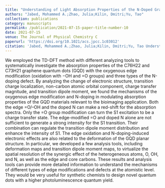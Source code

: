 ```yaml
---
title: "Understanding of Light Absorption Properties of the N-Doped Graphene Oxide Quantum Dot with TD-DFT"
authors: "Jabed, Mohammed A.;Zhao, Julia;Kilin, Dmitri;Yu, Tao"
collection: publications
category: manuscripts
permalink: /publication/2021-07-15-paper-title-number-10 
date: 2021-07-15
venue: The Journal of Physical Chemistry C
paperurl: 'https://doi.org/10.1021/acs.jpcc.1c03012' 
citation: 'Jabed, Mohammed A.;Zhao, Julia;Kilin, Dmitri;Yu, Tao Understanding of Light Absorption Properties of the N-Doped Graphene Oxide Quantum Dot with TD-DFT. <i>The Journal of Physical Chemistry C</i> 2021, 125(27),14979-14990. DOI:10.1021/acs.jpcc.1c03012.'
---
```


We employed the TD-DFT method with different analyzing tools to systematically investigate the absorption properties of the C76H22 and C73H21 graphene quantum dots (GQD) with the oxygenous edge modification (oxidation with −OH and =O groups) and three types of the N-doping defect. By analyzing the change of electronic structure, transition charge localization, non-carbon atomic orbital component, charge transfer magnitude, and transition dipole moment, we found the mechanisms of the oxygenous edge modification and N-doping in modulating absorption properties of the GQD materials relevant to the bioimaging application. Both the edge =O/–OH and the doped N can make a red-shift for the absorption spectra. Only the =O group modification can turn the S1 excitation to be a charge transfer state. The edge-modified =O and doped N alone are not sufficient to generate a strong intensity for the S1 transition. Their combination can regulate the transition dipole moment distribution and enhance the intensity of S1. The edge oxidation and N-doping-induced electronic effects are also related to the deformation of the GQD planar structure. In particular, we developed a few analysis tools, including deformation maps and transition dipole moment maps, to virtualize the spatial resolution of the synergic effect of the heterogeneous atoms, O, OH, and N, as well as the edge and core carbons. These results and analysis tools can provide more detailed information to understand the mechanisms of different types of edge modifications and defects at the atomistic level. They would be very useful for synthetic chemists to design novel quantum dots with a higher photoluminescence quantum yield.
